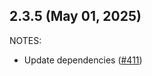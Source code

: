 ## 2.3.5 (May 01, 2025)

NOTES:

* Update dependencies  ([#411](https://github.com/hashicorp/terraform-provider-external/issues/411))


